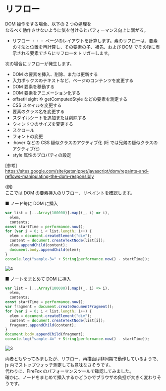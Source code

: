 # リフロー

DOM 操作をする場合、以下の 2 つの処理を  
なるべく動作させないように気を付けるとパフォーマンス向上に繋がる。

- リフロー ・・・ ページのレイアウトを計算します。素のリフローは、要素の寸法と位置を再計算し、その要素の子、祖先、および DOM でその後に表示される要素でさらにリフローをトリガーします。

次の場合にリフローが発生します。

- DOM の要素を挿入、削除、または更新する
- 入力ボックスのテキストなど、ページのコンテンツを変更する
- DOM 要素を移動する
- DOM 要素をアニメーション化する
- offsetHeight や getComputedStyle などの要素を測定する
- CSS スタイルを変更する
- 要素のクラス名を変更する
- スタイルシートを追加または削除する
- ウィンドウのサイズを変更する
- スクロール
- フォントの変更
- :hover などの CSS 疑似クラスのアクティブ化 (IE では兄弟の疑似クラスのアクティブ化)
- style 属性のプロパティの設定

[参考]  
https://sites.google.com/site/getsnippet/javascript/dom/repaints-and-reflows-manipulating-the-dom-responsibly

(例)  
ここでは DOM の要素挿入のリフロー、リペイントを確認します。

■ ノード毎に DOM に挿入

```js
var list = [...Array(100000)].map((_, i) => i),
  elem,
  contents;
const startTime = performance.now();
for (var i = 0; i < list.length; i++) {
  elem = document.createElement("div");
  content = document.createTextNode(list[i]);
  elem.appendChild(content);
  document.body.appendChild(elem);
}
console.log("sample-3=" + String(performance.now() - startTime));
```

![4](https://user-images.githubusercontent.com/49807271/205469411-e9472743-83f0-4d20-8b44-8377e0e05f3e.png)

■ ノートをまとめて DOM に挿入

```js
var list = [...Array(100000)].map((_, i) => i),
  elem,
  contents;
const startTime = performance.now();
var fragment = document.createDocumentFragment();
for (var i = 0; i < list.length; i++) {
  elem = document.createElement("div");
  content = document.createTextNode(list[i]);
  fragment.appendChild(content);
}
document.body.appendChild(fragment);
console.log("sample-4=" + String(performance.now() - startTime));
```

![3](https://user-images.githubusercontent.com/49807271/205469413-c90de2e8-fa63-4f1a-9861-f89aa342cc1f.png)

両者ともやってみましたが、リフロー、再描画は非同期で動作しているようで、js 内でストップウォッチ測定しても意味なさそうです。  
代わりに、FireFox のパフォーマンスツールで確認してみました。  
確かに、ノードをまとめて挿入するかどうかでブラウザの負担が大きく変わりそうです。
